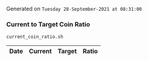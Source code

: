 Generated on `Tuesday 28-September-2021 at 08:31:00`

### Current to Target Coin Ratio
`current_coin_ratio.sh`

Date|Current|Target|Ratio
---|---|---|---
